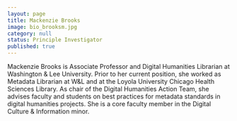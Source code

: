 ```yaml
---
layout: page
title: Mackenzie Brooks
image: bio_brooksm.jpg
category: null
status: Principle Investigator
published: true
---
```


Mackenzie Brooks is Associate Professor and Digital Humanities Librarian at Washington & Lee University. Prior to her current position, she worked as Metadata Librarian at W&L and at the Loyola University Chicago Health Sciences Library. As chair of the Digital Humanities Action Team, she advises faculty and students on best practices for metadata standards in digital humanities projects. She is a core faculty member in the Digital Culture & Information minor.

